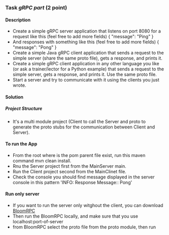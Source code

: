 ### Task ***gRPC part*** (2 point) 
#### Description

* Create a simple gRPC server application that listens on port 8080 for a request like this (feel free to add more fields)
 { "message": "Ping" }
* And responses with something like this (feel free to add more fields)
 { "message": "Pong" }
* Create a simple Java gRPC client application that sends a request to the simple server (share the same proto file), gets a response, and prints it.
* Create a simple gRPC client application in any other language you like (or ask a trainer/lector for a Python example) that sends a request to the simple server,  gets a response, and prints it. Use the same proto file.
* Start a server and try to communicate with it using the clients you just wrote.

#### Solution
##### Project Structure
  * It's a multi module project (Client to call the Server and proto to generate the proto stubs for the communication between Client and Server).

#### To run the App
   * From the root where is the pom parent file exist, run this maven command mvn clean install.
   * Rnu the Server project first from the MainServer main.
   * Run the Client project second from the MainClinet file.
   * Check the console you should find message displayed in the server console in this pattern 'INFO: Response Message:: Pong'
#### Run only server
   * If you want to run the server only witghout the client,  you can download [BloomRPC](https://github.com/bloomrpc/bloomrpc/releases)
   * Then run the BloomRPC locally, and make sure that you use localhost:port-of-server
   * from BloomRPC select the proto file from the proto module, then run
   

  
